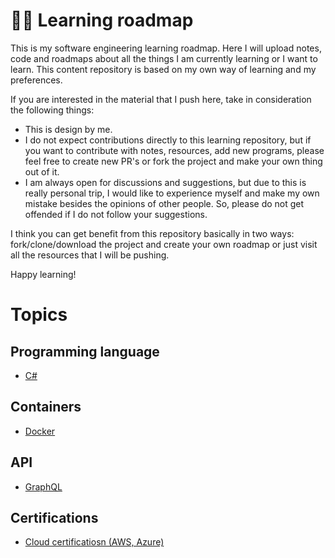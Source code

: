 # 👨‍🏫 Learning roadmap

This is my software engineering learning roadmap. Here I will upload notes, code and roadmaps about all the things I am currently learning or I want to learn. This content repository is based on my own way of learning and my preferences. 

If you are interested in the material that I push here, take in consideration the following things:

- This is design by me.  
- I do not expect contributions directly to this learning repository, but if you want to contribute with notes, resources, add new programs, please feel free to create new PR's or fork the project and make your own thing out of it.
- I am always open for discussions and suggestions, but due to this is really personal trip, I would like to experience myself and make my own mistake besides the opinions of other people. So, please do not get offended if I do not follow your suggestions.

I think you can get benefit from this repository basically in two ways: fork/clone/download the project and create your own roadmap or just visit all the resources that I will be pushing. 

Happy learning!

# Topics

## Programming language

- [C#](/c#)

## Containers

- [Docker](/docker#)

## API

- [GraphQL](/graphql)

## Certifications

- [Cloud certificatiosn (AWS, Azure)](/certifications/cloudcertifications.md)